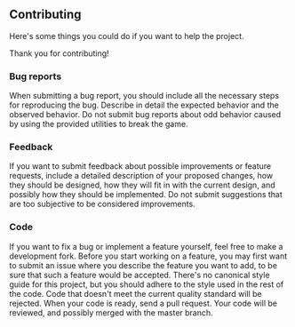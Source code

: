 ## Contributing
Here's some things you could do if you want to help the project.

Thank you for contributing!

### Bug reports
When submitting a bug report, you should include all the necessary steps for reproducing the bug.
Describe in detail the expected behavior and the observed behavior.
Do not submit bug reports about odd behavior caused by using the provided utilities to break the game.

### Feedback
If you want to submit feedback about possible improvements or feature requests,
include a detailed description of your proposed changes,
how they should be designed, how they will fit in with the current design,
and possibly how they should be implemented.
Do not submit suggestions that are too subjective to be considered improvements.

### Code
If you want to fix a bug or implement a feature yourself, feel free to make a development fork.
Before you start working on a feature, you may first want to submit an issue where you describe
the feature you want to add, to be sure that such a feature would be accepted.
There's no canonical style guide for this project, but you should adhere to the style used
in the rest of the code. Code that doesn't meet the current quality standard will be rejected.
When your code is ready, send a pull request. Your code will be reviewed, and possibly merged with the master branch.
